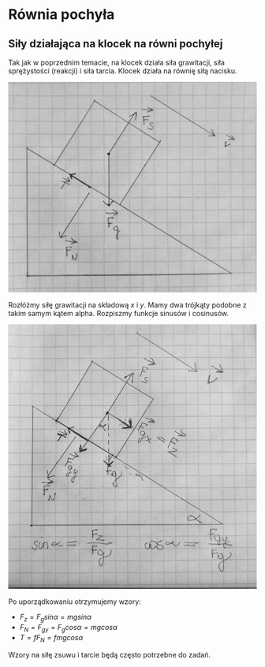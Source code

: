 # Równia pochyła

## Siły działająca na klocek na równi pochyłej

Tak jak w poprzednim temacie, na klocek działa siła grawitacji, siła sprężystości (reakcji) i siła tarcia. Klocek działa na równię siłą nacisku.

![Równia pochyła](../.vuepress/public/dynamika/rownia-pochyla-sily.jpg)

Rozłóżmy siłę grawitacji na składową $x$ i $y$. Mamy dwa trójkąty podobne z takim samym kątem alpha. Rozpiszmy funkcje sinusów i cosinusów.

![Równia pochyła](../.vuepress/public/dynamika/rownia-pochyla-skladowe.jpg)

Po uporządkowaniu otrzymujemy wzory:

- $F_z = F_gsin \alpha = mgsin \alpha$
- $F_N = F_{gy} = F_gcos\alpha = mgcos \alpha$
- $T = fF_N = fmgcos \alpha$

Wzory na siłę zsuwu i tarcie będą często potrzebne do zadań.
